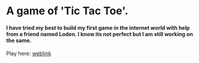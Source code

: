 # A game of 'Tic Tac Toe'.

#### I have tried my best to build my first game in the internet world with help from a friend named Loden. I know its not perfect but I am still working on the same.

Play here: [weblink](https://anuprodneymartin.github.io/project0/)


